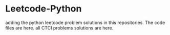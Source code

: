 # Leetcode-Python
adding the python leetcode problem solutions in this repositories. 
The code files are here. 
all CTCI problems solutions are here.

























































































































































































































































































































































































































































































































































































































































































































































































































































































































































































































































































































































































































































































































































